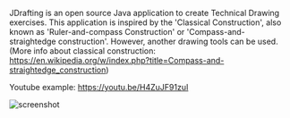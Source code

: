 JDrafting is an open source Java application to create Technical Drawing exercises.
This application is inspired by the 'Classical Construction', also known as 'Ruler-and-compass Construction' or 'Compass-and-straightedge construction'. However, another drawing tools can be used.
(More info about classical construction: https://en.wikipedia.org/w/index.php?title=Compass-and-straightedge_construction)

Youtube example: https://youtu.be/H4ZuJF91zuI

![screenshot](../screenshots/screenshot1.png)

